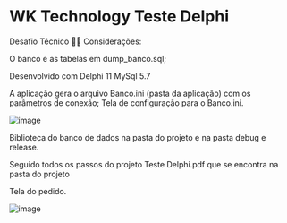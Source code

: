 # WK Technology Teste Delphi

Desafio Técnico 🚀🚀
Considerações:

O banco e as tabelas em dump_banco.sql;

Desenvolvido com Delphi 11
MySql 5.7

A aplicação gera o arquivo Banco.ini (pasta da aplicação) com os parâmetros de conexão;
Tela de configuração para o Banco.ini.

![image](https://github.com/user-attachments/assets/2179c043-05e6-4cca-b113-f6b5e34d8499)

Biblioteca do banco de dados na pasta do projeto e na pasta debug e release.

Seguido todos os passos do projeto Teste Delphi.pdf que se encontra na pasta do projeto

Tela do pedido.

![image](https://github.com/user-attachments/assets/5357eee8-864d-4473-bded-c1c6d0f2a72d)

